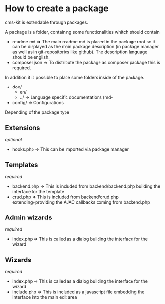 # How to create a package

cms-kit is extendable through packages.


A package is a folder, containing some functionalities whitch should contain


* readme.md => The main readme.md is placed in the package root so it can be displayed as the main package description (in package manager as well as in git-repositories like github). The description language should be english.
* composer.json => To distribute the package as composer package this is required.

In addition it is possible to place some folders inside of the package.

* doc/
    * en/
    * ../ => Language specific documentations (md-
* config/ => Configurations 


Depending of the package type 

## Extensions


*optional*

* hooks.php => This can be imported via package manager

## Templates

*required*

* backend.php => This is included from backend/backend.php building the interface for the template
* crud.php => This is included from backend/crud.php extending+providing the AJAC callbacks coming from backend.php



## Admin wizards

*required*

* index.php => This is called as a dialog building the interface for the wizard

## Wizards

*required*

* index.php => This is called as a dialog building the interface for the wizard
* include.php => This is included as a javascript file embedding the interface into the main edit area
